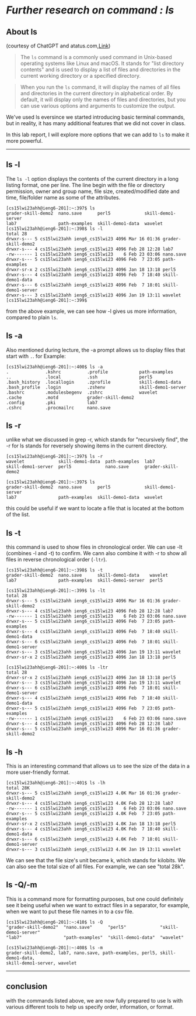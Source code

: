 # ***Further research on command : ls***

## About ls

(courtesy of ChatGPT and atatus.com,[Link](https://www.atatus.com/blog/ls-command-in-linux-with-example/))

> The `ls` command is a commonly used command in Unix-based operating systems like Linux and macOS. It stands for "list directory contents" and is used to display a list of files and directories in the current working directory or a specified directory.

> When you run the `ls` command, it will display the names of all files and directories in the current directory in alphabetical order. By default, it will display only the names of files and directories, but you can use various options and arguments to customize the output.

We've used ls eversince we started introducing basic terminal commands, but in reality, it has many additional features that we did not cover in class.

In this lab report, I will explore more options that we can add to `ls` to make it more powerful. 

---

## ls -l

The `ls -l` option displays the contents of the current directory in a long listing format, one per line. The line begin with the file or directory permission, owner and group name, file size, created/modified date and time, file/folder name as some of the attributes.

```
[cs15lwi23ahh@ieng6-201]:~:397$ ls
grader-skill-demo2  nano.save      perl5             skill-demo1-server
lab7                path-examples  skill-demo1-data  wavelet
[cs15lwi23ahh@ieng6-201]:~:398$ ls -l
total 28
drwxr-s--- 5 cs15lwi23ahh ieng6_cs15lwi23 4096 Mar 16 01:36 grader-skill-demo2
drwxr-s--- 4 cs15lwi23ahh ieng6_cs15lwi23 4096 Feb 28 12:28 lab7
-rw------- 1 cs15lwi23ahh ieng6_cs15lwi23    6 Feb 23 03:06 nano.save
drwxr-s--- 5 cs15lwi23ahh ieng6_cs15lwi23 4096 Feb  7 23:05 path-examples
drwxr-sr-x 2 cs15lwi23ahh ieng6_cs15lwi23 4096 Jan 18 13:18 perl5
drwxr-s--- 4 cs15lwi23ahh ieng6_cs15lwi23 4096 Feb  7 18:40 skill-demo1-data
drwxr-s--- 6 cs15lwi23ahh ieng6_cs15lwi23 4096 Feb  7 18:01 skill-demo1-server
drwxr-s--- 3 cs15lwi23ahh ieng6_cs15lwi23 4096 Jan 19 13:11 wavelet
[cs15lwi23ahh@ieng6-201]:~:399$ 
```

from the above example, we can see how -l gives us more information, compared to plain `ls`.

## ls -a

Also mentioned during lecture, the -a prompt allows us to display files that start with `.`. for Example:

```
[cs15lwi23ahh@ieng6-201]:~:400$ ls -a
.              .kshrc          .profile            path-examples
..             .local          .ssh                perl5
.bash_history  .locallogin     .zprofile           skill-demo1-data
.bash_profile  .login          .zshenv             skill-demo1-server
.bashrc        .modulesbegenv  .zshrc              wavelet
.cache         .motd           grader-skill-demo2
.config        .pki            lab7
.cshrc         .procmailrc     nano.save
```

## ls -r

unlike what we discussed in grep -r, which stands for "recursively find", the -r for ls stands for reversely showing items in the current directory. 

```
[cs15lwi23ahh@ieng6-201]:~:397$ ls -r
wavelet             skill-demo1-data  path-examples  lab7
skill-demo1-server  perl5             nano.save      grader-skill-demo2

[cs15lwi23ahh@ieng6-201]:~:397$ ls
grader-skill-demo2  nano.save      perl5             skill-demo1-server
lab7                path-examples  skill-demo1-data  wavelet

```

this could be useful if we want to locate a file that is located at the bottom of the list.


## ls -t

this command is used to show files in chronological order. We can use -lt (combines -l and -t) to confirm. We cann also combine it with -r to show all files in reverse chronological order (`-ltr`).

```
[cs15lwi23ahh@ieng6-201]:~:398$ ls -t
grader-skill-demo2  nano.save      skill-demo1-data    wavelet
lab7                path-examples  skill-demo1-server  perl5

[cs15lwi23ahh@ieng6-201]:~:399$ ls -lt
total 28
drwxr-s--- 5 cs15lwi23ahh ieng6_cs15lwi23 4096 Mar 16 01:36 grader-skill-demo2
drwxr-s--- 4 cs15lwi23ahh ieng6_cs15lwi23 4096 Feb 28 12:28 lab7
-rw------- 1 cs15lwi23ahh ieng6_cs15lwi23    6 Feb 23 03:06 nano.save
drwxr-s--- 5 cs15lwi23ahh ieng6_cs15lwi23 4096 Feb  7 23:05 path-examples
drwxr-s--- 4 cs15lwi23ahh ieng6_cs15lwi23 4096 Feb  7 18:40 skill-demo1-data
drwxr-s--- 6 cs15lwi23ahh ieng6_cs15lwi23 4096 Feb  7 18:01 skill-demo1-server
drwxr-s--- 3 cs15lwi23ahh ieng6_cs15lwi23 4096 Jan 19 13:11 wavelet
drwxr-sr-x 2 cs15lwi23ahh ieng6_cs15lwi23 4096 Jan 18 13:18 perl5

[cs15lwi23ahh@ieng6-201]:~:400$ ls -ltr
total 28
drwxr-sr-x 2 cs15lwi23ahh ieng6_cs15lwi23 4096 Jan 18 13:18 perl5
drwxr-s--- 3 cs15lwi23ahh ieng6_cs15lwi23 4096 Jan 19 13:11 wavelet
drwxr-s--- 6 cs15lwi23ahh ieng6_cs15lwi23 4096 Feb  7 18:01 skill-demo1-server
drwxr-s--- 4 cs15lwi23ahh ieng6_cs15lwi23 4096 Feb  7 18:40 skill-demo1-data
drwxr-s--- 5 cs15lwi23ahh ieng6_cs15lwi23 4096 Feb  7 23:05 path-examples
-rw------- 1 cs15lwi23ahh ieng6_cs15lwi23    6 Feb 23 03:06 nano.save
drwxr-s--- 4 cs15lwi23ahh ieng6_cs15lwi23 4096 Feb 28 12:28 lab7
drwxr-s--- 5 cs15lwi23ahh ieng6_cs15lwi23 4096 Mar 16 01:36 grader-skill-demo2
```
## ls -h

This is an interesting command that allows us to see the size of the data in a more user-friendly format. 

```
[cs15lwi23ahh@ieng6-201]:~:401$ ls -lh
total 28K
drwxr-s--- 5 cs15lwi23ahh ieng6_cs15lwi23 4.0K Mar 16 01:36 grader-skill-demo2
drwxr-s--- 4 cs15lwi23ahh ieng6_cs15lwi23 4.0K Feb 28 12:28 lab7
-rw------- 1 cs15lwi23ahh ieng6_cs15lwi23    6 Feb 23 03:06 nano.save
drwxr-s--- 5 cs15lwi23ahh ieng6_cs15lwi23 4.0K Feb  7 23:05 path-examples
drwxr-sr-x 2 cs15lwi23ahh ieng6_cs15lwi23 4.0K Jan 18 13:18 perl5
drwxr-s--- 4 cs15lwi23ahh ieng6_cs15lwi23 4.0K Feb  7 18:40 skill-demo1-data
drwxr-s--- 6 cs15lwi23ahh ieng6_cs15lwi23 4.0K Feb  7 18:01 skill-demo1-server
drwxr-s--- 3 cs15lwi23ahh ieng6_cs15lwi23 4.0K Jan 19 13:11 wavelet
```

We can see that the file size's unit became k, which stands for kilobits. We can also see the total size of all files. For example, we can see "total 28k". 

## ls -Q/-m

This is a command more for formatting purposes, but one could definitely see it being useful when we want to extract files in a separator, for example, when we want to put these file names in to a csv file. 

```
[cs15lwi23ahh@ieng6-201]:~:410$ ls -Q
"grader-skill-demo2"  "nano.save"      "perl5"             "skill-demo1-server"
"lab7"                "path-examples"  "skill-demo1-data"  "wavelet"

[cs15lwi23ahh@ieng6-201]:~:408$ ls -m
grader-skill-demo2, lab7, nano.save, path-examples, perl5, skill-demo1-data,
skill-demo1-server, wavelet
```

---
## conclusion

with the commands listed above, we are now fully prepared to use ls with various different tools to help us specify order, information, or format. 



